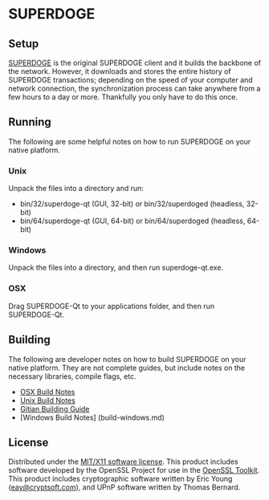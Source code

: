 SUPERDOGE
=====================

Setup
---------------------
[SUPERDOGE](http://superdoge.net) is the original SUPERDOGE client and it builds the backbone of the network. However, it downloads and stores the entire history of SUPERDOGE transactions; depending on the speed of your computer and network connection, the synchronization process can take anywhere from a few hours to a day or more. Thankfully you only have to do this once.

Running
---------------------
The following are some helpful notes on how to run SUPERDOGE on your native platform.

### Unix

Unpack the files into a directory and run:

- bin/32/superdoge-qt (GUI, 32-bit) or bin/32/superdoged (headless, 32-bit)
- bin/64/superdoge-qt (GUI, 64-bit) or bin/64/superdoged (headless, 64-bit)

### Windows

Unpack the files into a directory, and then run superdoge-qt.exe.

### OSX

Drag SUPERDOGE-Qt to your applications folder, and then run SUPERDOGE-Qt.



Building
---------------------
The following are developer notes on how to build SUPERDOGE on your native platform. They are not complete guides, but include notes on the necessary libraries, compile flags, etc.

- [OSX Build Notes](build-osx.md)
- [Unix Build Notes](build-unix.md)
- [Gitian Building Guide](gitian-building.md)
- [Windows Build Notes] (build-windows.md)

License
---------------------
Distributed under the [MIT/X11 software license](http://www.opensource.org/licenses/mit-license.php).
This product includes software developed by the OpenSSL Project for use in the [OpenSSL Toolkit](https://www.openssl.org/). This product includes
cryptographic software written by Eric Young ([eay@cryptsoft.com](mailto:eay@cryptsoft.com)), and UPnP software written by Thomas Bernard.
